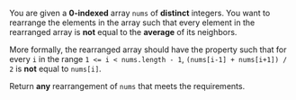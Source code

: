 You are given a **0-indexed** array `nums` of **distinct** integers. You want to rearrange the elements in the array such that every element in the rearranged array is **not** equal to the **average** of its neighbors.

More formally, the rearranged array should have the property such that for every `i` in the range `1 <= i < nums.length - 1`, `(nums[i-1] + nums[i+1]) / 2` is **not** equal to `nums[i]`.

Return **any** rearrangement of `nums` that meets the requirements.